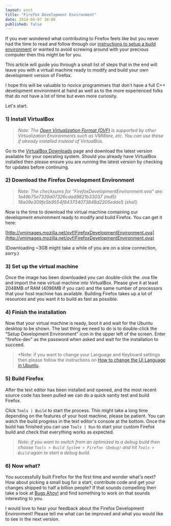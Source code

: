 ```yaml
---
layout: post
title: "Firefox Development Environment"
date: 2014-04-07 18:00
published: false
---
```


If you ever wondered what contributing to Firefox feels like but you never had
the time to read and follow through our
[instructions to setup a build environment](https://developer.mozilla.org/docs/Simple_Firefox_build)
or wanted to avoid screwing around with your precious computer then this might
be for you.

This article will guide you through a small list of steps that in the end
will leave you with a virtual machine ready to modify and build your own
development version of Firefox.

I hope this will be valuable to novice programmers that don't have a full
C++ development environment at hand as well as to the more experienced
folks that do not have a lot of time but even more curiosity.

Let's start.

### 1) Install VirtualBox

> *Note: The [Open Virtualization Format (OVF)](https://en.wikipedia.org/wiki/Open_Virtualization_Format)
> is supported by other Virtualization Environments such as VMWare, etc. You
> can use those if already installed instead of VirtualBox.*

Go to the [VirtualBox Downloads](https://www.virtualbox.org/wiki/Downloads)
page and download the latest version available for your operating system.
Should you already have VirtualBox installed then please ensure you are running
the latest version by checking for updates before continuing.

### 2) Download the Firefox Development Environment
> *Note: The checksums for "FirefoxDevelopmentEnvironment.ova" are:  
> 1a49b75e7339d07326cdad9821b33037 (md5)  
> 18a09e309fe5b9554f843734073848d2205edde5 (sha1).*

Now is the time to download the virtual machine containing our development
environment ready to modify and build Firefox. You can get it here:

[http://vmimages.mozilla.net/ovf/FirefoxDevelopmentEnvironment.ova](http://vmimages.mozilla.net/ovf/FirefoxDevelopmentEnvironment.ova)

(Downloading ~3GB might take a while of you are on a slow connection, sorry.)

### 3) Set up the virtual machine

Once the image has been downloaded you can double-click the .ova file
and import the new virtual machine into VirtualBox. Please give it at least
2048MB of RAM (4096MB if you can) and the same number of processors that your
host machine has available. Building Firefox takes up a lot of resources and
you want it to build as fast as possible.

### 4) Finish the installation

Now that your virtual machine is ready, boot it and wait for the Ubuntu desktop
to be shown. The last thing we need to do is to double-click the
"Setup Development Environment" icon in the upper left of the screen.
Enter "firefox-dev" as the password when asked and wait for the installation
to succeed.

> *Note: if you want to change your Language and Keyboard settings then please
> follow the instructions on
> [How to change the UI Language in Ubuntu](http://www.howtogeek.com/howto/17528/change-the-user-interface-language-in-ubuntu/).

### 5) Build Firefox

After the text editor has been installed and opened, and the most recent
source code has been pulled we can do a quick sanity test and build Firefox.

Click `Tools | Build` to start the process. This might take a long time
depending on the features of your host machine, please be patient. You can
watch the build progress in the text editor's console at the bottom. Once the
build has finished you can use `Tools | Run` to start your custom Firefox
build and check that everything works as expected.

> *Note: if you want to switch from an optimized to a debug build then
> choose `Tools > Build System > Firefox (Debug)` and hit `Tools > Build`
> again to start a debug build.*

### 6) Now what?

You successfully built Firefox for the first time and wonder what's next? How
about picking a small bug for a start, contribute code and get your changes
shipped to half a billion people? If that sounds compelling then take a look
at [Bugs Ahoy!](http://www.joshmatthews.net/bugsahoy/) and find something to
work on that sounds interesting to you.

I would love to hear your feedback about the Firefox Development Environment!
Please tell me what can be improved and what you would like to see in the next
version.
